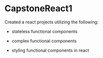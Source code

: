 # CapstoneReact1

Created a react projects utilizing the following:

- stateless functional components

- complex functional components

- styling functional components in react
